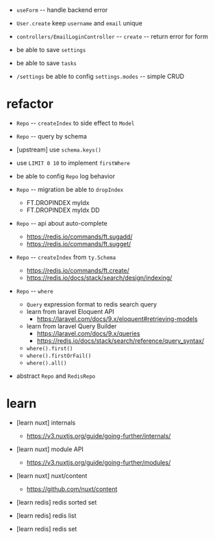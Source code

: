 - `useForm` -- handle backend error

- `User.create` keep `username` and `email` unique
- `controllers/EmailLoginController` -- `create` -- return error for form

- be able to save `settings`
- be able to save `tasks`

- `/settings` be able to config `settings.modes` -- simple CRUD

# refactor

- `Repo` -- `createIndex` to side effect to `Model`
- `Repo` -- query by schema

- [upstream] use `schema.keys()`

- use `LIMIT 0 10` to implement `firstWhere`

- be able to config `Repo` log behavior

- `Repo` -- migration be able to `dropIndex`

  - FT.DROPINDEX myIdx
  - FT.DROPINDEX myIdx DD

- `Repo` -- api about auto-complete

  - https://redis.io/commands/ft.sugadd/
  - https://redis.io/commands/ft.sugget/

- `Repo` -- `createIndex` from `ty.Schema`

  - https://redis.io/commands/ft.create/
  - https://redis.io/docs/stack/search/design/indexing/

- `Repo` -- `where`

  - `Query` expression format to redis search query
  - learn from laravel Eloquent API
    - https://laravel.com/docs/9.x/eloquent#retrieving-models
  - learn from laravel Query Builder
    - https://laravel.com/docs/9.x/queries
    - https://redis.io/docs/stack/search/reference/query_syntax/
  - `where().first()`
  - `where().firstOrFail()`
  - `where().all()`

- abstract `Repo` and `RedisRepo`

# learn

- [learn nuxt] internals

  - https://v3.nuxtjs.org/guide/going-further/internals/

- [learn nuxt] module API

  - https://v3.nuxtjs.org/guide/going-further/modules/

- [learn nuxt] nuxt/content

  - https://github.com/nuxt/content

- [learn redis] redis sorted set
- [learn redis] redis list
- [learn redis] redis set
